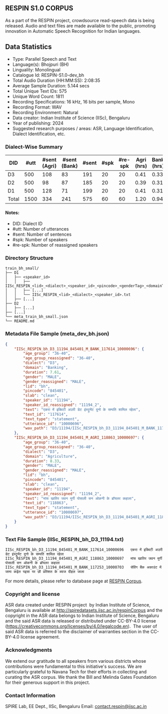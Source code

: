 ## RESPIN S1.0 CORPUS ##

As a part of the RESPIN project, crowdsource read-speech data is being released. Audio and text files
are made available to the public, promoting innovation in Automatic Speech Recognition for Indian languages.

## Data Statistics ##

- Type: Parallel Speech and Text
- Language(s): Bhojpuri (BH)
- Linguality: Monolingual
- Catalogue Id: RESPIN-S1.0-dev_bh
- Total Audio Duration (HH:MM:SS): 2:08:35
- Average Sample Duration: 5.144 secs
- Total Unique Text IDs: 575
- Unique Word Count: 1811
- Recording Specifications: 16 kHz, 16 bits per sample, Mono
- Recording Format: WAV
- Recording Environment: Natural
- Data creator: Indian Institute of Science (IISc), Bengaluru
- Year of publishing: 2024
- Suggested research purposes / areas: ASR, Language Identification, Dialect Identification, etc.

### Dialect-Wise Summary ###
| DID   | #utt | #sent (Agri) | #sent (Bank) | #sent | #spk | #re-spk | Agri (hrs) | Bank (hrs) | Total (hrs) |
|-------|------|--------------|--------------|-------|------|---------|------------|------------|-------------|
| D3 | 500 | 108 | 83 | 191 | 20 | 20 | 0.41 | 0.33 | 0.73 |
| D2 | 500 | 98 | 87 | 185 | 20 | 20 | 0.39 | 0.31 | 0.69 |
| D1 | 500 | 128 | 71 | 199 | 20 | 20 | 0.41 | 0.31 | 0.72 |
| Total | 1500 | 334 | 241 | 575 | 60 | 60 | 1.20 | 0.94 | 2.14 |



#### Notes:
- DID: Dialect ID
- #utt: Number of utterances
- #sent: Number of sentences
- #spk: Number of speakers
- #re-spk: Number of reassigned speakers

### Directory Structure ###
```
train_bh_small/
├── D1
│   ├── <speaker_id>
│   │   ├── IISc_RESPIN_<lid>_<dialect>_<speaker_id>_<pincode>_<genderTag>_<domainTag>_<text_id>_<uttid>.wav
│   │   ├── [...]
│   │   └── IISc_RESPIN_<lid>_<dialect>_<speaker_id>.txt
│   ├── [...]
├── D2
│   ├── [...]
├── [...]
└── meta_train_bh_small.json
└── README.md
```

### Metadata File Sample (meta_dev_bh.json) ###

```json
{
    "IISc_RESPIN_bh_D3_11194_845401_M_BANK_117614_10000696": {
        "age_group": "36-40",
        "age_group_reassigned": "36-40",
        "dialect": "D3",
        "domain": "Banking",
        "duration": 7.61,
        "gender": "MALE",
        "gender_reassigned": "MALE",
        "lid": "bh",
        "pincode": "845401",
        "slab": "clean",
        "speaker_id": "11194",
        "speaker_id_reassigned": "11194_2",
        "text": "एकरा में इक्विटी अउरी डेट इंस्ट्रूमेंट दुनो के सम्पति शामिल रहेला",
        "text_id": "117614",
        "text_type": "statement",
        "utterance_id": "10000696",
        "wav_path": "D3/11194/IISc_RESPIN_bh_D3_11194_845401_M_BANK_117614_10000696.wav"
    },
    "IISc_RESPIN_bh_D3_11194_845401_M_AGRI_118863_10000697": {
        "age_group": "36-40",
        "age_group_reassigned": "36-40",
        "dialect": "D3",
        "domain": "Agriculture",
        "duration": 8.33,
        "gender": "MALE",
        "gender_reassigned": "MALE",
        "lid": "bh",
        "pincode": "845401",
        "slab": "clean",
        "speaker_id": "11194",
        "speaker_id_reassigned": "11194_2",
        "text": "मांस खातिर जवन मुर्गी पोसाली सन ओकनी के ब्रॉयलर कहाला",
        "text_id": "118863",
        "text_type": "statement",
        "utterance_id": "10000697",
        "wav_path": "D3/11194/IISc_RESPIN_bh_D3_11194_845401_M_AGRI_118863_10000697.wav"
    }
}
```

### Text File Sample (IISc_RESPIN_bh_D3_11194.txt) ###
```
IISc_RESPIN_bh_D3_11194_845401_M_BANK_117614_10000696	एकरा में इक्विटी अउरी डेट इंस्ट्रूमेंट दुनो के सम्पति शामिल रहेला
IISc_RESPIN_bh_D3_11194_845401_M_AGRI_118863_10000697	मांस खातिर जवन मुर्गी पोसाली सन ओकनी के ब्रॉयलर कहाला
IISc_RESPIN_bh_D3_11194_845401_M_BANK_117253_10000703	सेविंग बैंक अकाउंट में जामा कईल पइसा पर छौ प्रतिशत के ब्याज दीहल जाला
```

For more details, please refer to database page at [RESPIN Corpus](http://spiredatasets.iisc.ac.in/respinCorpus).

### Copyright and license ###

ASR data created under RESPIN project  by Indian Institute of Science, Bengaluru is available
at http://spiredatasets.iisc.ac.in/respinCorpus and the copyright in the ASR data belongs to
Indian Institute of Science, Bengaluru and the said ASR data is released or distributed under
CC-BY-4.0 license (https://creativecommons.org/licenses/by/4.0/legalcode.en).  The user of
said ASR data is referred to the disclaimer of warranties section in the CC-BY-4.0 license
agreement.


### Acknowledgments ###

We extend our gratitude to all speakers from various districts whose contributions were fundamental to this initiative's success.
We are particularly grateful to Navana Tech for their efforts in collecting and curating the ASR corpus.
We thank the Bill and Melinda Gates Foundation for their generous support in this project.

### Contact Information ###

SPIRE Lab, EE Dept., IISc, Bengaluru
Email: contact.respin@iisc.ac.in